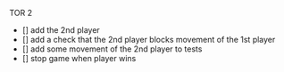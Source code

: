 TOR 2
- [] add the 2nd player
- [] add a check that the 2nd player blocks movement of the 1st player
- [] add some movement of the 2nd player to tests
- [] stop game when player wins